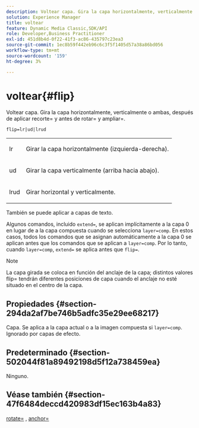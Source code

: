 ```yaml
---
description: Voltear capa. Gira la capa horizontalmente, verticalmente o ambas, después de aplicar recorte= y antes de rotar= y ampliar=.
solution: Experience Manager
title: voltear
feature: Dynamic Media Classic,SDK/API
role: Developer,Business Practitioner
exl-id: 451d8b4d-0f22-41f3-ac86-435797c23ea3
source-git-commit: 1ec8b59f442eb96c6c3f5f1405d57a38a86bd056
workflow-type: tm+mt
source-wordcount: '159'
ht-degree: 3%

---
```


# voltear{#flip}

Voltear capa. Gira la capa horizontalmente, verticalmente o ambas, después de aplicar recorte= y antes de rotar= y ampliar=.

`flip=lr|ud|lrud`

<table id="simpletable_072CA0E24B7146D48AEFD70E51E849C2"> 
 <tr class="strow"> 
  <td class="stentry"> <p> <span class="codeph"> lr  </span> </p> </td> 
  <td class="stentry"> <p>Girar la capa horizontalmente (izquierda-derecha). </p> </td> 
 </tr> 
 <tr class="strow"> 
  <td class="stentry"> <p> <span class="codeph"> ud  </span> </p> </td> 
  <td class="stentry"> <p>Girar la capa verticalmente (arriba hacia abajo). </p> </td> 
 </tr> 
 <tr class="strow"> 
  <td class="stentry"> <p> <span class="codeph"> lrud  </span> </p> </td> 
  <td class="stentry"> <p>Girar horizontal y verticalmente. </p> </td> 
 </tr> 
</table>

También se puede aplicar a capas de texto.

Algunos comandos, incluido `extend=`, se aplican implícitamente a la capa 0 en lugar de a la capa compuesta cuando se selecciona `layer=comp`. En estos casos, todos los comandos que se asignan automáticamente a la capa 0 se aplican antes que los comandos que se aplican a `layer=comp`. Por lo tanto, cuando `layer=comp`, `extend=` se aplica antes que `flip=`.

>[!NOTE]
>
>La capa girada se coloca en función del anclaje de la capa; distintos valores flip= tendrán diferentes posiciones de capa cuando el anclaje no esté situado en el centro de la capa.

## Propiedades {#section-294da2af7be746b5adfc35e29ee68217}

Capa. Se aplica a la capa actual o a la imagen compuesta si `layer=comp`. Ignorado por capas de efecto.

## Predeterminado {#section-502044f81a89492198d5f12a738459ea}

Ninguno.

## Véase también {#section-47f6484deccd420983df15ec163b4a83}

[rotate=](../../../../../is-api/http-ref/image-serving-api-ref/c-http-protocol-reference/c-command-reference/r-rotate.md#reference-12abb086635546ec9ec2e1a793dc1096) ,  [anchor=](../../../../../is-api/http-ref/image-serving-api-ref/c-http-protocol-reference/c-command-reference/r-anchor.md#reference-6661e548ab284b82828d8d94c8ddeb7c)
